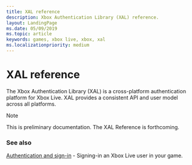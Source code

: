 ```yaml
---
title: XAL reference
description: Xbox Authentication Library (XAL) reference.
layout: LandingPage
ms.date: 05/09/2019
ms.topic: article
keywords: games, xbox live, xbox, xal
ms.localizationpriority: medium
---
```


# XAL reference

The Xbox Authentication Library (XAL) is a cross-platform authentication platform for Xbox Live.
XAL provides a consistent API and user model across all platforms.

> [!NOTE]
> This is preliminary documentation. The XAL Reference is forthcoming.


<!-- ### In this section

| Article | Description |
|---------|-------------|
| [__](__) | __ |
| [__](__) | __ |
| [__](__) | __ | -->


### See also

[Authentication and sign-in](using-xbox-live/auth/authentication.md) -
Signing-in an Xbox Live user in your game.
